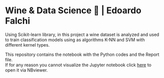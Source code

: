 # Wine & Data Science :wine_glass: | Edoardo Falchi
Using Scikit-learn library, in this project a wine dataset is analyzed and used to train classification models using as algorithms K-NN and SVM with different kernel types.

This repository contains the notebook with the Python codes and the Report file.  
If for any reason you cannot visualize the Jupyter notebook click [here](https://nbviewer.jupyter.org/github/edoardofalchi/Wine-classification-models/blob/main/wine%20classification%20models.ipynb) to open it via NBviewer.
